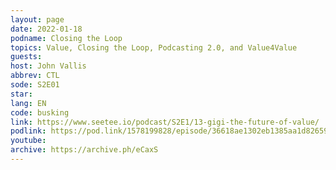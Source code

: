 ```yaml
---
layout: page
date: 2022-01-18
podname: Closing the Loop
topics: Value, Closing the Loop, Podcasting 2.0, and Value4Value
guests: 
host: John Vallis
abbrev: CTL
sode: S2E01
star: 
lang: EN
code: busking
link: https://www.seetee.io/podcast/S2E1/13-gigi-the-future-of-value/
podlink: https://pod.link/1578199828/episode/36618ae1302eb1385aa1d8265901cced
youtube: 
archive: https://archive.ph/eCaxS
---
```

